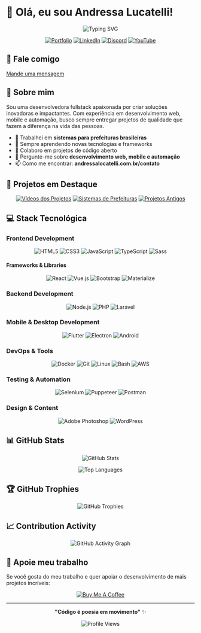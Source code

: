 # 👋 Olá, eu sou Andressa Lucatelli!

<div align="center">
  
  ![Typing SVG](https://readme-typing-svg.herokuapp.com?font=Fira+Code&pause=1000&color=FF6B6B&center=true&vCenter=true&width=435&lines=Desenvolvedora+Fullstack;Apaixonada+por+tecnologia;Brasil+🇧🇷;Nascida+em+1999)
  
  [![Portfolio](https://img.shields.io/badge/Portfolio-FF6B6B?style=for-the-badge&logo=todoist&logoColor=white)](https://andressalocatelli.com.br/sobre-mim)
  [![LinkedIn](https://img.shields.io/badge/LinkedIn-0077B5?style=for-the-badge&logo=linkedin&logoColor=white)](https://linkedin.com/in/andressa-lucatelli)
  [![Discord](https://img.shields.io/badge/Discord-7289DA?style=for-the-badge&logo=discord&logoColor=white)](https://discord.gg/LadyBug)
  [![YouTube](https://img.shields.io/badge/YouTube-FF0000?style=for-the-badge&logo=youtube&logoColor=white)](https://www.youtube.com/channel/UCZVzXz_Bkw5roCPHITfxyWA)


</div>

## 💌 Fale comigo
<a href="https://andressalocatelli.com.br/contato">Mande uma mensagem</a>

## 🚀 Sobre mim

Sou uma desenvolvedora fullstack apaixonada por criar soluções inovadoras e impactantes. Com experiência em desenvolvimento web, mobile e automação, busco sempre entregar projetos de qualidade que fazem a diferença na vida das pessoas.

- 🔭 Trabalhei em **sistemas para prefeituras brasileiras**
- 🌱 Sempre aprendendo novas tecnologias e frameworks
- 👥 Colaboro em projetos de código aberto
- 💬 Pergunte-me sobre **desenvolvimento web, mobile e automação**
- 📫 Como me encontrar: **andressalocatelli.com.br/contato**

## 🎯 Projetos em Destaque

<div align="center">

[![Vídeos dos Projetos](https://img.shields.io/badge/🎬_Vídeos_dos_Projetos-FF6B6B?style=for-the-badge)](https://www.youtube.com/watch?v=29WKEDzpl78&list=PLJFtVIEgVouGxRI1rgzL2sCTaLDaiyBBg)
[![Sistemas de Prefeituras](https://img.shields.io/badge/🏛️_Sistemas_de_Prefeituras-4ECDC4?style=for-the-badge)](https://drelocatelli.notion.site/Alguns-projetos-de-prefeituras-concluidos-10a098d0b5fc802eb31ecf088228c0b3?pvs=4)
[![Projetos Antigos](https://img.shields.io/badge/📁_Projetos_Antigos-45B7D1?style=for-the-badge)](https://drive.google.com/drive/folders/1xT5lYe3ZQcue5G2khToB25tMXVZSlBS9?usp=drive_link)

</div>

## 💻 Stack Tecnológica

### Frontend Development
<div align="center">

![HTML5](https://img.shields.io/badge/HTML5-E34F26?style=for-the-badge&logo=html5&logoColor=white)
![CSS3](https://img.shields.io/badge/CSS3-1572B6?style=for-the-badge&logo=css3&logoColor=white)
![JavaScript](https://img.shields.io/badge/JavaScript-F7DF1E?style=for-the-badge&logo=javascript&logoColor=black)
![TypeScript](https://img.shields.io/badge/TypeScript-007ACC?style=for-the-badge&logo=typescript&logoColor=white)
![Sass](https://img.shields.io/badge/Sass-CC6699?style=for-the-badge&logo=sass&logoColor=white)

</div>

#### Frameworks & Libraries
<div align="center">

![React](https://img.shields.io/badge/React-20232A?style=for-the-badge&logo=react&logoColor=61DAFB)
![Vue.js](https://img.shields.io/badge/Vue.js-35495E?style=for-the-badge&logo=vue.js&logoColor=4FC08D)
![Bootstrap](https://img.shields.io/badge/Bootstrap-563D7C?style=for-the-badge&logo=bootstrap&logoColor=white)
![Materialize](https://img.shields.io/badge/Materialize-EE6E73?style=for-the-badge&logo=material-design&logoColor=white)

</div>

### Backend Development
<div align="center">

![Node.js](https://img.shields.io/badge/Node.js-43853D?style=for-the-badge&logo=node.js&logoColor=white)
![PHP](https://img.shields.io/badge/PHP-777BB4?style=for-the-badge&logo=php&logoColor=white)
![Laravel](https://img.shields.io/badge/Laravel-FF2D20?style=for-the-badge&logo=laravel&logoColor=white)

</div>

### Mobile & Desktop Development
<div align="center">


![Flutter](https://img.shields.io/badge/Flutter-02569B?style=for-the-badge&logo=flutter&logoColor=white)
![Electron](https://img.shields.io/badge/Electron-191970?style=for-the-badge&logo=Electron&logoColor=white)
![Android](https://img.shields.io/badge/Android-3DDC84?style=for-the-badge&logo=android&logoColor=white)


</div>

### DevOps & Tools
<div align="center">

![Docker](https://img.shields.io/badge/Docker-2496ED?style=for-the-badge&logo=docker&logoColor=white)
![Git](https://img.shields.io/badge/Git-F05032?style=for-the-badge&logo=git&logoColor=white)
![Linux](https://img.shields.io/badge/Linux-FCC624?style=for-the-badge&logo=linux&logoColor=black)
![Bash](https://img.shields.io/badge/Bash-4EAA25?style=for-the-badge&logo=gnu-bash&logoColor=white)
![AWS](https://img.shields.io/badge/AWS-232F3E?style=for-the-badge&logo=amazon-aws&logoColor=white)

</div>

### Testing & Automation
<div align="center">

![Selenium](https://img.shields.io/badge/Selenium-43B02A?style=for-the-badge&logo=selenium&logoColor=white)
![Puppeteer](https://img.shields.io/badge/Puppeteer-40B5A4?style=for-the-badge&logo=puppeteer&logoColor=white)
![Postman](https://img.shields.io/badge/Postman-FF6C37?style=for-the-badge&logo=postman&logoColor=white)

</div>

### Design & Content
<div align="center">

![Adobe Photoshop](https://img.shields.io/badge/Adobe%20Photoshop-31A8FF?style=for-the-badge&logo=Adobe%20Photoshop&logoColor=black)
![WordPress](https://img.shields.io/badge/WordPress-21759B?style=for-the-badge&logo=wordpress&logoColor=white)

</div>

## 📊 GitHub Stats

<div align="center">
  
  ![GitHub Stats](https://github-readme-stats.vercel.app/api?username=drelocatelli&show_icons=true&theme=radical&hide_border=true&count_private=true)
  
  ![Top Languages](https://github-readme-stats.vercel.app/api/top-langs/?username=drelocatelli&layout=compact&theme=radical&hide_border=true)

</div>

## 🏆 GitHub Trophies

<div align="center">
  
  ![GitHub Trophies](https://github-profile-trophy.vercel.app/?username=drelocatelli&theme=radical&no-frame=true&margin-w=15)

</div>

## 📈 Contribution Activity

<div align="center">
  
  ![GitHub Activity Graph](https://github-readme-activity-graph.vercel.app/graph?username=drelocatelli&theme=react-dark&hide_border=true)

</div>

## 💝 Apoie meu trabalho

Se você gosta do meu trabalho e quer apoiar o desenvolvimento de mais projetos incríveis:

<div align="center">
  
  [![Buy Me A Coffee](https://img.shields.io/badge/Buy%20Me%20A%20Coffee-FFDD00?style=for-the-badge&logo=buy-me-a-coffee&logoColor=black)](https://www.buymeacoffee.com/drelocatelli)

</div>

---

<div align="center">
  
  **"Código é poesia em movimento"** ✨
  
  ![Profile Views](https://komarev.com/ghpvc/?username=drelocatelli&color=FF6B6B&style=for-the-badge)
  
</div>
